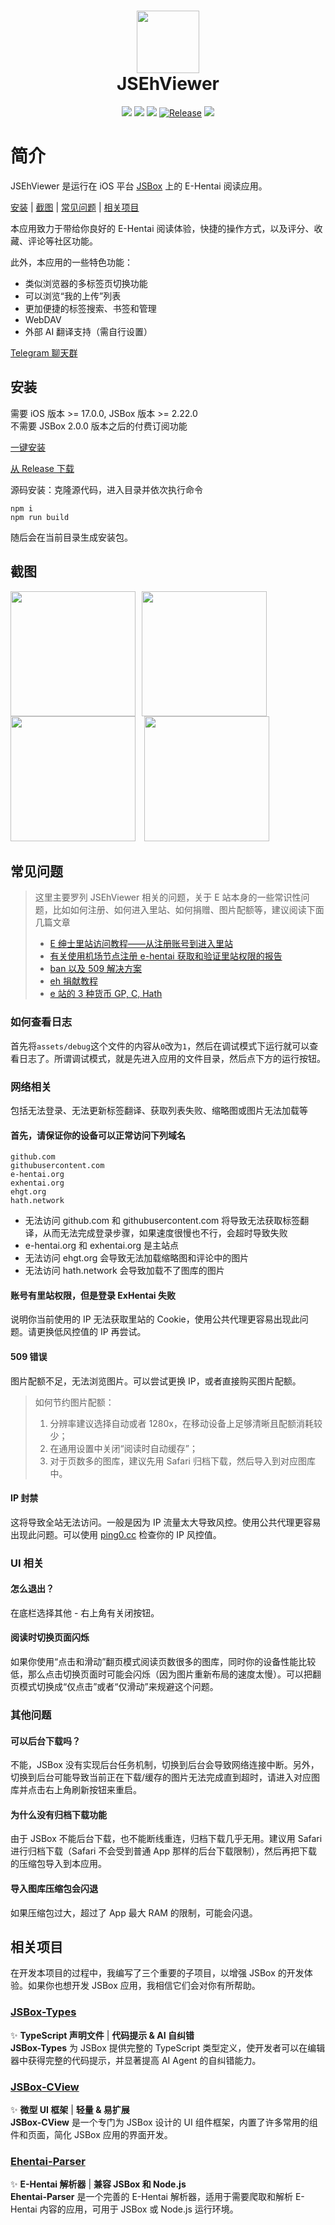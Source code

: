 <h1 align="center">
  <img src="app/assets/icon-large.png" width="100"/>
  <br>JSEhViewer<br>
</h1>

<div align="center">
  <a href="https://apps.apple.com/app/id1312014438" target="_blank"><img src="https://img.shields.io/badge/platform-JSBox-5856D5?style=flat-square"></a>
  <a href="/LICENSE" target="_blank"><img src="https://img.shields.io/badge/license-MIT-blue.svg?style=flat-square"></a>
  <a href="https://github.com/Gandum2077/JSEhViewer/issues"><img src="https://img.shields.io/github/issues/Gandum2077/JSEhViewer?style=flat-square"></a>
  <a href="https://github.com/Gandum2077/JSEhViewer/releases"><img src="https://img.shields.io/github/v/release/Gandum2077/JSEhViewer" alt="Release"></a>
  <a href="https://t.me/jsehviewer" target="_blank"><img src="https://img.shields.io/badge/chat-telegram-blue?style=flat-square"></a>
</div>

# 简介

JSEhViewer 是运行在 iOS 平台 [JSBox](https://apps.apple.com/app/id1312014438) 上的 E-Hentai 阅读应用。

[安装](#安装)<span> | </span>[截图](#截图)<span> | </span>[常见问题](#常见问题)<span> | </span>[相关项目](#相关项目)

本应用致力于带给你良好的 E-Hentai 阅读体验，快捷的操作方式，以及评分、收藏、评论等社区功能。

此外，本应用的一些特色功能：

- 类似浏览器的多标签页切换功能
- 可以浏览“我的上传”列表
- 更加便捷的标签搜索、书签和管理
- WebDAV
- 外部 AI 翻译支持（需自行设置）

[Telegram 聊天群](https://t.me/jsehviewer)

## 安装

需要 iOS 版本 >= 17.0.0, JSBox 版本 >= 2.22.0  
不需要 JSBox 2.0.0 版本之后的付费订阅功能

[一键安装](https://xteko.com/redir?name=JSEhViewer&url=https%3A%2F%2Fgithub.com%2FGandum2077%2FJSEhViewer%2Freleases%2Fdownload%2F3.0.3%2FJSEhViewer-3.0.3.box)

[从 Release 下载](https://github.com/Gandum2077/JSEhViewer/releases)

源码安装：克隆源代码，进入目录并依次执行命令

```
npm i
npm run build
```

随后会在当前目录生成安装包。

## 截图

<img width="200" style="margin-right:10px" src="screenshots/front_page.jpg"/><img width="200" style="margin-right:10px" src="screenshots/sidebar.jpg"/> <img width="200" style="margin-right:10px" src="screenshots/gallery.jpg"/> <img width="200" style="margin-right:10px" src="screenshots/reader.jpg"/>

## 常见问题

> 这里主要罗列 JSEhViewer 相关的问题，关于 E 站本身的一些常识性问题，比如如何注册、如何进入里站、如何捐赠、图片配额等，建议阅读下面几篇文章
>
> - [E 绅士里站访问教程——从注册账号到进入里站](https://nicebowl.fun/11)
> - [有关使用机场节点注册 e-hentai 获取和验证里站权限的报告](https://telegra.ph/%E6%9C%89%E5%85%B3e-hentai%E6%B3%A8%E5%86%8C%E8%8E%B7%E5%8F%96%E5%92%8C%E9%AA%8C%E8%AF%81%E9%87%8C%E7%AB%99%E6%9D%83%E9%99%90%E7%9A%84%E6%8A%A5%E5%91%8A-11-09)
> - [ban 以及 509 解决方案](http://sinner.ehentai.info/index.php/archives/31/)
> - [eh 捐献教程](http://sinner.ehentai.info/index.php/archives/3/)
> - [e 站的 3 种货币 GP, C, Hath](http://sinner.ehentai.info/index.php/archives/80/)

### 如何查看日志

首先将`assets/debug`这个文件的内容从`0`改为`1`，然后在调试模式下运行就可以查看日志了。所谓调试模式，就是先进入应用的文件目录，然后点下方的运行按钮。

### 网络相关

包括无法登录、无法更新标签翻译、获取列表失败、缩略图或图片无法加载等

#### 首先，请保证你的设备可以正常访问下列域名

```
github.com
githubusercontent.com
e-hentai.org
exhentai.org
ehgt.org
hath.network
```

- 无法访问 github.com 和 githubusercontent.com 将导致无法获取标签翻译，从而无法完成登录步骤，如果速度很慢也不行，会超时导致失败
- e-hentai.org 和 exhentai.org 是主站点
- 无法访问 ehgt.org 会导致无法加载缩略图和评论中的图片
- 无法访问 hath.network 会导致加载不了图库的图片

#### 账号有里站权限，但是登录 ExHentai 失败

说明你当前使用的 IP 无法获取里站的 Cookie，使用公共代理更容易出现此问题。请更换低风控值的 IP 再尝试。

#### 509 错误

图片配额不足，无法浏览图片。可以尝试更换 IP，或者直接购买图片配额。

> 如何节约图片配额：
>
> 1. 分辨率建议选择自动或者 1280x，在移动设备上足够清晰且配额消耗较少；
> 2. 在通用设置中关闭“阅读时自动缓存”；
> 3. 对于页数多的图库，建议先用 Safari 归档下载，然后导入到对应图库中。

#### IP 封禁

这将导致全站无法访问。一般是因为 IP 流量太大导致风控。使用公共代理更容易出现此问题。可以使用 [ping0.cc](https://ping0.cc/) 检查你的 IP 风控值。

### UI 相关

#### 怎么退出？

在底栏选择其他 - 右上角有关闭按钮。

#### 阅读时切换页面闪烁

如果你使用“点击和滑动”翻页模式阅读页数很多的图库，同时你的设备性能比较低，那么点击切换页面时可能会闪烁（因为图片重新布局的速度太慢）。可以把翻页模式切换成“仅点击”或者“仅滑动”来规避这个问题。

### 其他问题

#### 可以后台下载吗？

不能，JSBox 没有实现后台任务机制，切换到后台会导致网络连接中断。另外，切换到后台可能导致当前正在下载/缓存的图片无法完成直到超时，请进入对应图库并点击右上角刷新按钮来重启。

#### 为什么没有归档下载功能

由于 JSBox 不能后台下载，也不能断线重连，归档下载几乎无用。建议用 Safari 进行归档下载（Safari 不会受到普通 App 那样的后台下载限制），然后再把下载的压缩包导入到本应用。

#### 导入图库压缩包会闪退

如果压缩包过大，超过了 App 最大 RAM 的限制，可能会闪退。

## 相关项目

在开发本项目的过程中，我编写了三个重要的子项目，以增强 JSBox 的开发体验。如果你也想开发 JSBox 应用，我相信它们会对你有所帮助。

### [JSBox-Types](https://github.com/Gandum2077/JSBox-Types)

✨ **TypeScript 声明文件** | **代码提示 & AI 自纠错**  
**JSBox-Types** 为 JSBox 提供完整的 TypeScript 类型定义，使开发者可以在编辑器中获得完整的代码提示，并显著提高 AI Agent 的自纠错能力。

### [JSBox-CView](https://github.com/Gandum2077/JSBox-CView)

✨ **微型 UI 框架** | **轻量 & 易扩展**  
**JSBox-CView** 是一个专门为 JSBox 设计的 UI 组件框架，内置了许多常用的组件和页面，简化 JSBox 应用的界面开发。

### [Ehentai-Parser](https://github.com/Gandum2077/Ehentai-Parser)

✨ **E-Hentai 解析器** | **兼容 JSBox 和 Node.js**  
**Ehentai-Parser** 是一个完善的 E-Hentai 解析器，适用于需要爬取和解析 E-Hentai 内容的应用，可用于 JSBox 或 Node.js 运行环境。
